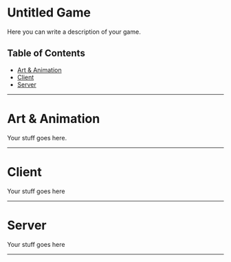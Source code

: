 # Untitled Game

Here you can write a description of your game.

## Table of Contents

* [Art & Animation](#art-&-animation)
* [Client](#client)
* [Server](#server)

----

# Art & Animation

Your stuff goes here.

----

# Client

Your stuff goes here

----

# Server

Your stuff goes here

----
